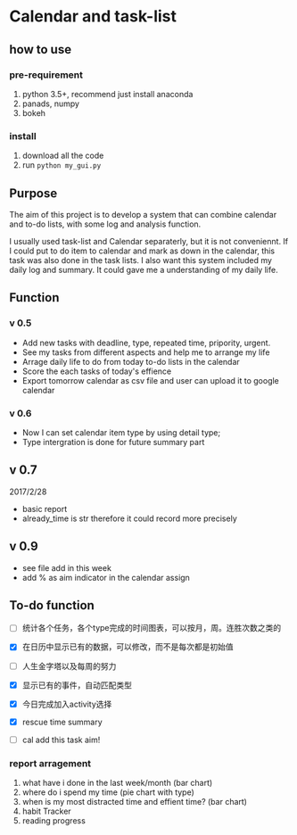 # Calendar and task-list
## how to use
### pre-requirement
1. python 3.5+, recommend just install anaconda
1. panads, numpy
1. bokeh

### install
1. download all the code
1. run `python my_gui.py`


## Purpose
The aim of this project is to develop a system that can combine calendar and to-do lists, with some log and analysis function.

I usually used task-list and Calendar separaterly, but it is not conveniennt. If I could put to do item to calendar and mark as down in the calendar, this task was also done in the task lists. I also want this system included my daily log and summary. It could gave me a understanding of my daily life. 

## Function
### v 0.5
- Add new tasks with deadline, type, repeated time, pripority, urgent.
- See my tasks from different aspects and help me to arrange my life
- Arrage daily life to do from today to-do lists in the calendar
- Score the each tasks of today's effience
- Export tomorrow calendar as csv file and user can upload it to google calendar

### v 0.6 
 - Now I can set calendar item type by using detail type;
 - Type intergration is done for future summary part

## v 0.7 
2017/2/28
 - basic report 
 - already_time is str therefore it could record more precisely

## v 0.9
 - see file add in this week
 - add % as aim indicator in the calendar assign

## To-do function

* [ ] 统计各个任务，各个type完成的时间图表，可以按月，周。连胜次数之类的
* [x] 在日历中显示已有的数据，可以修改，而不是每次都是初始值
* [ ] 人生金字塔以及每周的努力
* [x] 显示已有的事件，自动匹配类型
* [x] 今日完成加入activity选择
* [x] rescue time summary
* [ ] cal add this task aim!


### report arragement
1. what have i done in the last week/month (bar chart)
2. where do i spend my time (pie chart with type)
3. when is my most distracted time and effient time? (bar chart)
4. habit Tracker 
5. reading progress
